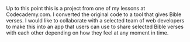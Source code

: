 Up to this point this is a project from one of my lessons at Codecademy.com. I converted the original code to a tool that gives Bible verses. I would like to collaborate with a 
selected team of web developers to make this into an app that users can use to share selected Bible verses with each other depending on how they feel at any moment in time.

